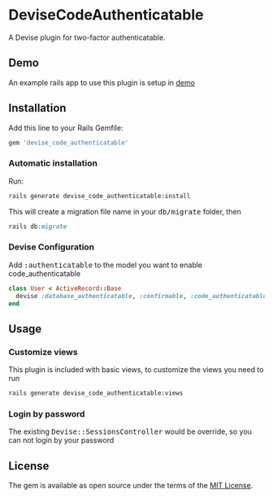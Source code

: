 # DeviseCodeAuthenticatable
A Devise plugin for two-factor authenticatable.

## Demo
An example rails app to use this plugin is setup in [demo](https://github.com/vincentying15/demo_for_devise_code_authenticatable)

## Installation
Add this line to your Rails Gemfile:

```ruby
gem 'devise_code_authenticatable'
```

### Automatic installation
Run:

```bash
rails generate devise_code_authenticatable:install
```

This will create a migration file name in your <tt>db/migrate</tt> folder, then
 

```ruby
rails db:migrate
```
### Devise Configuration
Add <tt>:authenticatable</tt> to the model you want to enable code_authenticatable

```ruby
class User < ActiveRecord::Base
  devise :database_authenticatable, :confirmable, :code_authenticatable
end
```
## Usage
### Customize views
This plugin is included with basic views, to customize the views you need to run

```bash
rails generate devise_code_authenticatable:views
```

### Login by password
The existing <tt>Devise::SessionsController</tt> would be override, so you can not login by your password 

## License
The gem is available as open source under the terms of the [MIT License](https://opensource.org/licenses/MIT).

